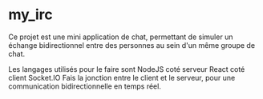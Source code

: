 # my_irc
Ce projet est une mini application de chat, permettant de simuler un échange bidirectionnel entre des personnes au sein d'un même groupe de chat.

Les langages utilisés pour le faire sont
  NodeJS coté serveur
  React coté client
  Socket.IO Fais la jonction entre le client et le serveur, pour une communication bidirectionnelle en temps réel.
